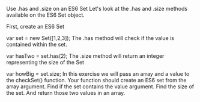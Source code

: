 Use .has and .size on an ES6 Set
Let's look at the .has and .size methods available on the ES6 Set object.

First, create an ES6 Set

var set = new Set([1,2,3]);
The .has method will check if the value is contained within the set.

var hasTwo = set.has(2);
The .size method will return an integer representing the size of the Set

var howBig = set.size;
In this exercise we will pass an array and a value to the checkSet() function. Your function should create an ES6 set from the array argument. Find if the set contains the value argument. Find the size of the set. And return those two values in an array.